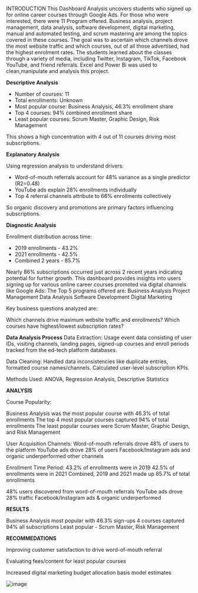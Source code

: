 INTRODUCTION
This Dashboard Analysis uncovers  students who signed up for online career courses through Google Ads. For those who were interested, there were 11 Program offered. 
Business analysis, project management, data analysis, software development, digital marketing, manual and automated testing,
and scrum mastering are among the topics covered in these courses. The goal was to ascertain which channels drove the most website traffic and which courses, 
out of all those advertised, had the highest enrolment rates. The students learned about the classes through a variety of media, 
including Twitter, Instagram, TikTok, Facebook YouTube, and friend referrals. Excel and Power Bi was used to clean,manipulate and analysis this project.

**Descriptive Analysis**

- Number of courses: 11
- Total enrollments: Unknown
- Most popular course: Business Analysis, 46.3% enrollment share
- Top 4 courses: 94% combined enrollment share
- Least popular courses: Scrum Master, Graphic Design, Risk Management  

This shows a high concentration with 4 out of 11 courses driving most subscriptions.

**Explanatory Analysis** 

Using regression analysis to understand drivers:

- Word-of-mouth referrals account for 48% variance as a single predictor (R2=0.48)
- YouTube ads explain 28% enrollments individually 
- Top 4 referral channels attribute to 66% enrollments collectively

So organic discovery and promotions are primary factors influencing subscriptions.

**Diagnostic Analysis**

Enrollment distribution across time:

- 2019 enrollments - 43.2% 
- 2021 enrollments - 42.5% 
- Combined 2 years - 85.7%

Nearly 86% subscriptions occurred just across 2 recent years indicating potential for further growth.
This dashboard provides insights into users signing up for various online career courses promoted via digital channels like Google Ads:
The Top 5 programs offered are:
Business Analysis 
Project Management 
Data Analysis
Software Development
Digital Marketing

Key business questions analyzed are:

Which channels drive maximum website traffic and enrollments?
Which courses have highest/lowest subscription rates?

 **Data Analysis Process**
Data Extraction: Usage event data consisting of user IDs, visiting channels, landing pages, signed-up courses and enroll periods tracked from the ed-tech platform databases.

Data Cleaning: Handled data inconsistencies like duplicate entries, formatted course names/channels. Calculated user-level subscription KPIs.

Methods Used: ANOVA, Regression Analysis, Descriptive Statistics

 **ANALYSIS**
 
Course Popularity:

Business Analysis was the most popular course with 46.3% of total enrollments
The top 4 most popular courses captured 94% of total enrollments
The least popular courses were Scrum Master, Graphic Design, and Risk Management

User Acquisition Channels:
Word-of-mouth referrals drove 48% of users to the platform
YouTube ads drove 28% of users
Facebook/Instagram ads and organic underperformed other channels

Enrollment Time Period:
43.2% of enrollments were in 2019
42.5% of enrollments were in 2021
Combined, 2019 and 2021 made up 85.7% of total enrollments

48% users discovered from word-of-mouth referrals
YouTube ads drove 28% traffic
Facebook/Instagram ads & organic underperformed

**RESULTS**

Business Analysis most popular with 46.3% sign-ups
4 courses captured 94% all subscriptions
Least popular - Scrum Master, Risk Management


**RECOMMEDATIONS**

Improving customer satisfaction to drive word-of-mouth referral

Evaluating fees/content for least popular courses 

Increased digital marketing budget allocation basis model estimates


![image](https://github.com/julietidika/Analysis-of-Course-Enrollment--Google-Ads-Data-2018-2022-/assets/148558224/0cbdd011-8daa-4f39-b1c2-1f0fa082be88)


